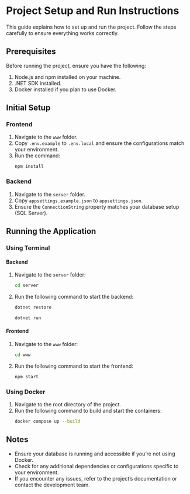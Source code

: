 # Project Setup and Run Instructions

This guide explains how to set up and run the project. Follow the steps carefully to ensure everything works correctly.

## Prerequisites
Before running the project, ensure you have the following:
1. Node.js and npm installed on your machine.
2. .NET SDK installed.
3. Docker installed if you plan to use Docker.

## Initial Setup
### Frontend
1. Navigate to the `www` folder.
2. Copy `.env.example` to `.env.local` and ensure the configurations match your environment.
3. Run the command:
   ```bash
   npm install
   ```

### Backend
1. Navigate to the `server` folder.
2. Copy `appsettings.example.json` to `appsettings.json`.
2. Ensure the `ConnectionString` property matches your database setup (SQL Server).

## Running the Application
### Using Terminal
#### Backend
1. Navigate to the `server` folder:
   ```bash
   cd server
   ```
2. Run the following command to start the backend:
   ```bash
   dotnet restore

   dotnet run
   ```

#### Frontend
1. Navigate to the `www` folder:
   ```bash
   cd www
   ```
2. Run the following command to start the frontend:
   ```bash
   npm start
   ```

### Using Docker
1. Navigate to the root directory of the project.
2. Run the following command to build and start the containers:
   ```bash
   docker compose up --build
   ```

## Notes
- Ensure your database is running and accessible if you’re not using Docker.
- Check for any additional dependencies or configurations specific to your environment.
- If you encounter any issues, refer to the project’s documentation or contact the development team.

